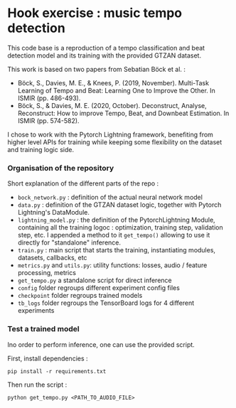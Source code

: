 # Hook exercise : music tempo detection

This code base is a reproduction of a tempo classification and beat detection model and its training with the provided GTZAN dataset. 

This work is based on two papers from Sebatian Böck et al. :


- Böck, S., Davies, M. E., & Knees, P. (2019, November). Multi-Task Learning of Tempo and Beat: Learning One to Improve the Other. In ISMIR (pp. 486-493).
- Böck, S., & Davies, M. E. (2020, October). Deconstruct, Analyse, Reconstruct: How to improve Tempo, Beat, and Downbeat Estimation. In ISMIR (pp. 574-582).

I chose to work with the Pytorch Lightning framework, benefiting from higher level APIs for training while keeping some flexibility on the dataset and training logic side.

### Organisation of the repository

Short explanation of the different parts of the repo :

- `bock_network.py` : definition of the actual neural network model
- `data.py` : definition of the GTZAN dataset logic, together with Pytorch Lightning's DataModule.
- `lightning_model.py` : the definition of the PytorchLightning Module, containing all the training logoc : optimization, training step, validation step, etc. I appended a method to it `get_tempo()` allowing to use it directly for "standalone" inference.
- `train.py` : main script that starts the training, instantiating modules, datasets, callbacks, etc
- `metrics.py` and `utils.py`: utility functions: losses, audio / feature processing, metrics
- `get_tempo.py` a standalone script for direct inference
- `config` folder regroups different experiment config files
- `checkpoint` folder regroups trained models
- `tb_logs` folder regroups the TensorBoard logs for 4 different experiments

### Test a trained model

Ino order to perform inference, one can use the provided script.

First, install dependencies :

```pip install -r requirements.txt```

Then run the script :

```python get_tempo.py <PATH_TO_AUDIO_FILE>```
